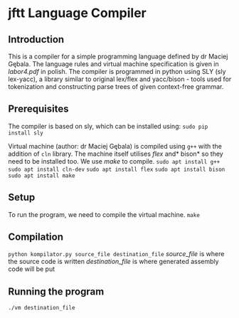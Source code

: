 # jftt Language Compiler

## Introduction
This is a compiler for a simple programming language defined by dr Maciej Gębala. The language rules and virtual machine specification is given in *labor4.pdf* in polish.
The compiler is programmed in python using SLY (sly lex-yacc), a library similar to original lex/flex and yacc/bison - tools used for tokenization and constructing parse trees of given context-free grammar.

## Prerequisites
The compiler is based on sly, which can be installed using:
`sudo pip install sly`

Virtual machine (author: dr Maciej Gębala) is compiled using `g++` with the addition of `cln` library. The machine itself utilises *flex* and* bison* so they need to be installed too. We use *make* to compile.
`sudo apt install g++`
`sudo apt install cln-dev`
`sudo apt install flex`
`sudo apt install bison`
`sudo apt install make`

## Setup
To run the program, we need to compile the virtual machine.
`make`

## Compilation
`python kompilator.py source_file destination_file`
*source_file* is where the source code is written
*destination_file* is where generated assembly code will be put

## Running the program
`./vm destination_file`
